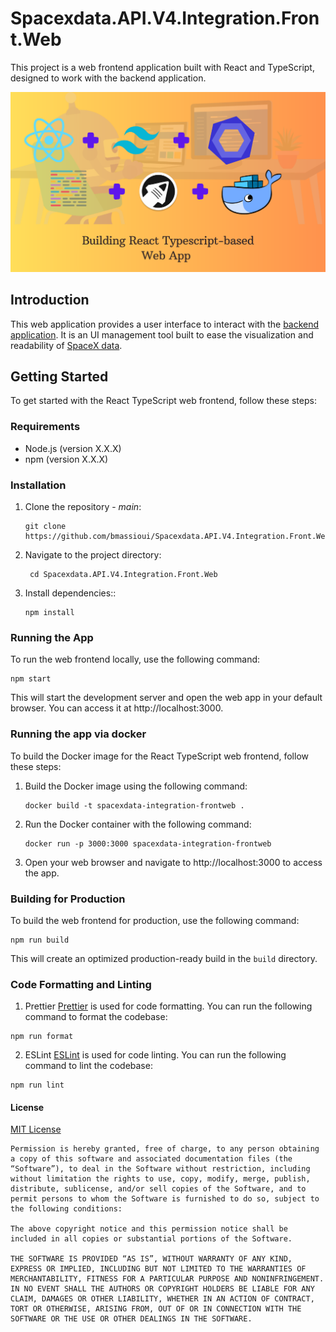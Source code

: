 # Spacexdata.API.V4.Integration.Front.Web

This project is a web frontend application built with React and TypeScript, designed to work with the backend application.
<div style="text-align:center">
    <img alt="Project banner" src="./documentation/banner.png" />
</div>


## Introduction

This web application provides a user interface to interact with the [backend application](https://github.com/bmassioui/Spacexdata.API.V4.Integration.ApiGateway). It is an UI management tool built to ease the visualization and readability of [SpaceX data](https://github.com/r-spacex/SpaceX-API/tree/master/docs#rspacex-api-docs).

## Getting Started

To get started with the React TypeScript web frontend, follow these steps:

### Requirements

- Node.js (version X.X.X)
- npm (version X.X.X)

### Installation

1. Clone the repository - _main_:

   ```shell
   git clone https://github.com/bmassioui/Spacexdata.API.V4.Integration.Front.Web
   ```

2. Navigate to the project directory:

   ```shell
    cd Spacexdata.API.V4.Integration.Front.Web
   ```

3. Install dependencies::
   ```shell
   npm install
   ```

### Running the App

To run the web frontend locally, use the following command:

```shell
npm start
```

This will start the development server and open the web app in your default browser. You can access it at http://localhost:3000.

### Running the app via docker

To build the Docker image for the React TypeScript web frontend, follow these steps:

1. Build the Docker image using the following command:
   ```shell
   docker build -t spacexdata-integration-frontweb .
   ```

2. Run the Docker container with the following command:
   ```shell
   docker run -p 3000:3000 spacexdata-integration-frontweb
   ```

3. Open your web browser and navigate to http://localhost:3000 to access the app.

### Building for Production

To build the web frontend for production, use the following command:

```shell
npm run build
```

This will create an optimized production-ready build in the `build` directory.

### Code Formatting and Linting

1. Prettier
   [Prettier](https://prettier.io/) is used for code formatting. You can run the following command to format the codebase:

```shell
npm run format
```

2. ESLint
   [ESLint](https://eslint.org/) is used for code linting. You can run the following command to lint the codebase:

```shell
npm run lint
```

#### License

[MIT License](https://opensource.org/license/mit/)

```
Permission is hereby granted, free of charge, to any person obtaining a copy of this software and associated documentation files (the “Software”), to deal in the Software without restriction, including without limitation the rights to use, copy, modify, merge, publish, distribute, sublicense, and/or sell copies of the Software, and to permit persons to whom the Software is furnished to do so, subject to the following conditions:

The above copyright notice and this permission notice shall be included in all copies or substantial portions of the Software.

THE SOFTWARE IS PROVIDED “AS IS”, WITHOUT WARRANTY OF ANY KIND, EXPRESS OR IMPLIED, INCLUDING BUT NOT LIMITED TO THE WARRANTIES OF MERCHANTABILITY, FITNESS FOR A PARTICULAR PURPOSE AND NONINFRINGEMENT. IN NO EVENT SHALL THE AUTHORS OR COPYRIGHT HOLDERS BE LIABLE FOR ANY CLAIM, DAMAGES OR OTHER LIABILITY, WHETHER IN AN ACTION OF CONTRACT, TORT OR OTHERWISE, ARISING FROM, OUT OF OR IN CONNECTION WITH THE SOFTWARE OR THE USE OR OTHER DEALINGS IN THE SOFTWARE.
```
